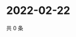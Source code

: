 # 2022-02-22

共 0 条

<!-- BEGIN WEIBO -->
<!-- 最后更新时间 Tue Feb 22 2022 01:04:57 GMT+0800 (China Standard Time) -->

<!-- END WEIBO -->
